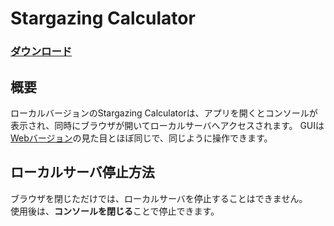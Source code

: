 # Stargazing Calculator

### [ダウンロード](https://github.com/mahiromiyake/stargazing/releases)

## 概要
ローカルバージョンのStargazing Calculatorは、アプリを開くとコンソールが表示され、同時にブラウザが開いてローカルサーバへアクセスされます。
GUIは[Webバージョン](https://www.skycluster.jp/stargazing)の見た目とほぼ同じで、同じように操作できます。

## ローカルサーバ停止方法
ブラウザを閉じただけでは、ローカルサーバを停止することはできません。  
使用後は、**コンソールを閉じる**ことで停止できます。
